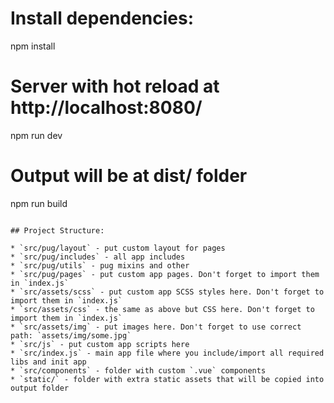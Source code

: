 # Install dependencies:
npm install

# Server with hot reload at http://localhost:8080/
npm run dev

# Output will be at dist/ folder
npm run build
```

## Project Structure:

* `src/pug/layout` - put custom layout for pages
* `src/pug/includes` - all app includes
* `src/pug/utils` - pug mixins and other
* `src/pug/pages` - put custom app pages. Don't forget to import them in `index.js`
* `src/assets/scss` - put custom app SCSS styles here. Don't forget to import them in `index.js`
* `src/assets/css` - the same as above but CSS here. Don't forget to import them in `index.js`
* `src/assets/img` - put images here. Don't forget to use correct path: `assets/img/some.jpg`
* `src/js` - put custom app scripts here
* `src/index.js` - main app file where you include/import all required libs and init app
* `src/components` - folder with custom `.vue` components
* `static/` - folder with extra static assets that will be copied into output folder